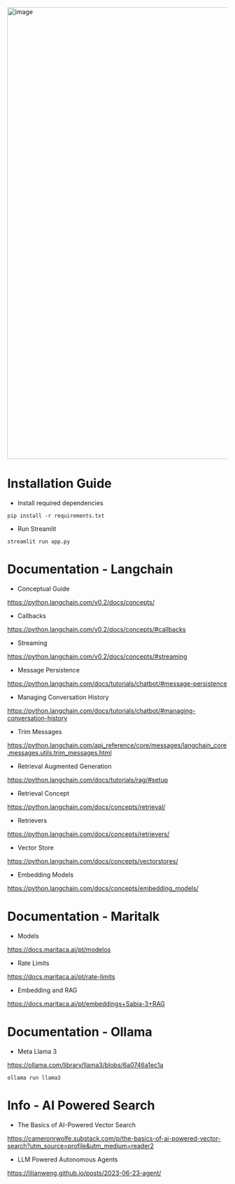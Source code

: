 <img width="1033" alt="image" src="https://github.com/user-attachments/assets/2e877b62-077a-48e4-8ecc-175788ec1a4b" />

# Installation Guide

- Install required dependencies
```shell
pip install -r requirements.txt
```

- Run Streamlit
```shell
streamlit run app.py
```

# Documentation - Langchain

- Conceptual Guide

https://python.langchain.com/v0.2/docs/concepts/

- Callbacks

https://python.langchain.com/v0.2/docs/concepts/#callbacks

- Streaming

https://python.langchain.com/v0.2/docs/concepts/#streaming

- Message Persistence

https://python.langchain.com/docs/tutorials/chatbot/#message-persistence

- Managing Conversation History

https://python.langchain.com/docs/tutorials/chatbot/#managing-conversation-history

- Trim Messages

https://python.langchain.com/api_reference/core/messages/langchain_core.messages.utils.trim_messages.html

- Retrieval Augmented Generation

https://python.langchain.com/docs/tutorials/rag/#setup

- Retrieval Concept

https://python.langchain.com/docs/concepts/retrieval/

- Retrievers

https://python.langchain.com/docs/concepts/retrievers/

- Vector Store

https://python.langchain.com/docs/concepts/vectorstores/

- Embedding Models

https://python.langchain.com/docs/concepts/embedding_models/

# Documentation - Maritalk

- Models

https://docs.maritaca.ai/pt/modelos

- Rate Limits

https://docs.maritaca.ai/pt/rate-limits

- Embedding and RAG

https://docs.maritaca.ai/pt/embeddings+Sabia-3+RAG


# Documentation - Ollama

- Meta Llama 3

https://ollama.com/library/llama3/blobs/6a0746a1ec1a

```shell
ollama run llama3
```

# Info - AI Powered Search

- The Basics of AI-Powered Vector Search

https://cameronrwolfe.substack.com/p/the-basics-of-ai-powered-vector-search?utm_source=profile&utm_medium=reader2

- LLM Powered Autonomous Agents

https://lilianweng.github.io/posts/2023-06-23-agent/